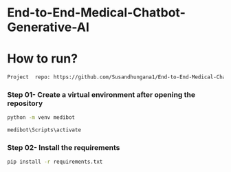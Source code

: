 # End-to-End-Medical-Chatbot-Generative-AI

# How to run?

```bash
Project  repo: https://github.com/Susandhungana1/End-to-End-Medical-Chatbot-Generative-AI.git
```

### Step 01- Create a virtual environment after opening the repository

```bash
python -m venv medibot
```

```bash
medibot\Scripts\activate
```

### Step 02- Install the requirements
```bash
pip install -r requirements.txt
```

